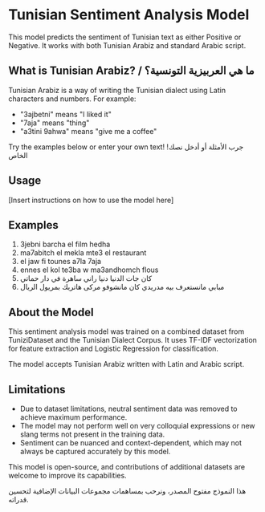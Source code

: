 # Tunisian Sentiment Analysis Model

This model predicts the sentiment of Tunisian text as either Positive or Negative. It works with both Tunisian Arabiz and standard Arabic script.

## What is Tunisian Arabiz? / ما هي العربيزية التونسية؟

Tunisian Arabiz is a way of writing the Tunisian dialect using Latin characters and numbers. For example:
* "3ajbetni" means "I liked it"
* "7aja" means "thing"
* "a3tini 9ahwa" means "give me a coffee"

Try the examples below or enter your own text!
!جرب الأمثلة أو أدخل نصك الخاص

## Usage

[Insert instructions on how to use the model here]

## Examples

1. 3jebni barcha el film hedha
2. ma7abitch el mekla mte3 el restaurant
3. el jaw fi tounes a7la 7aja
4. ennes el kol te3ba w ma3andhomch flous
5. كان جات الدنيا دنيا راني ساهرة في دار حماتي
6. مبابي مانستعرف بيه مدريدي كان مانشوفو مركى هاتريك بمريول الريال

## About the Model

This sentiment analysis model was trained on a combined dataset from TuniziDataset and the Tunisian Dialect Corpus. It uses TF-IDF vectorization for feature extraction and Logistic Regression for classification.

The model accepts Tunisian Arabiz written with Latin and Arabic script.

## Limitations

- Due to dataset limitations, neutral sentiment data was removed to achieve maximum performance.
- The model may not perform well on very colloquial expressions or new slang terms not present in the training data.
- Sentiment can be nuanced and context-dependent, which may not always be captured accurately by this model.

This model is open-source, and contributions of additional datasets are welcome to improve its capabilities.

هذا النموذج مفتوح المصدر، ونرحب بمساهمات مجموعات البيانات الإضافية لتحسين قدراته.

